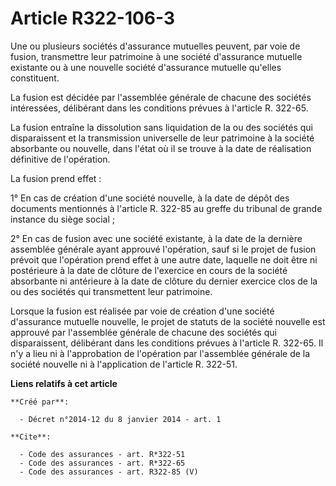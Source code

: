 # Article R322-106-3

Une ou plusieurs sociétés d'assurance mutuelles peuvent, par voie de fusion, transmettre leur patrimoine à une société
d'assurance mutuelle existante ou à une nouvelle société d'assurance mutuelle qu'elles constituent. 

La fusion est décidée par l'assemblée générale de chacune des sociétés intéressées, délibérant dans les conditions prévues à
l'article R. 322-65. 

La fusion entraîne la dissolution sans liquidation de la ou des sociétés qui disparaissent et la transmission universelle de
leur patrimoine à la société absorbante ou nouvelle, dans l'état où il se trouve à la date de réalisation définitive de
l'opération. 

La fusion prend effet : 

1° En cas de création d'une société nouvelle, à la date de dépôt des documents mentionnés à l'article R. 322-85 au greffe du
tribunal de grande instance du siège social ; 

2° En cas de fusion avec une société existante, à la date de la dernière assemblée générale ayant approuvé l'opération, sauf
si le projet de fusion prévoit que l'opération prend effet à une autre date, laquelle ne doit être ni postérieure à la date
de clôture de l'exercice en cours de la société absorbante ni antérieure à la date de clôture du dernier exercice clos de la
ou des sociétés qui transmettent leur patrimoine. 

Lorsque la fusion est réalisée par voie de création d'une société d'assurance mutuelle nouvelle, le projet de statuts de la
société nouvelle est approuvé par l'assemblée générale de chacune des sociétés qui disparaissent, délibérant dans les
conditions prévues à l'article R. 322-65. Il n'y a lieu ni à l'approbation de l'opération par l'assemblée générale de la
société nouvelle ni à l'application de l'article R. 322-51.

**Liens relatifs à cet article**

	**Créé par**:

	  - Décret n°2014-12 du 8 janvier 2014 - art. 1

	**Cite**:

	  - Code des assurances - art. R*322-51
	  - Code des assurances - art. R*322-65
	  - Code des assurances - art. R322-85 (V)
